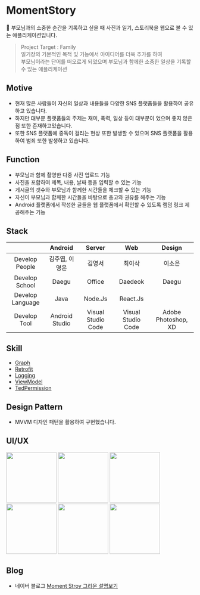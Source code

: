 # MomentStory
📖 부모님과의 소중한 순간을 기록하고 싶을 때 사진과 일기, 스토리북을 웹으로 볼 수 있는 애플리케이션입니다. 

> Project Target : Family<br/>
> 일기장의 기본적인 목적 및 기능에서 아이디어를 더욱 추가를 하여<br/>
> 부모님이라는 단어를 떠오르게 되었으며 부모님과 함께한 소중한 일상을 기록할 수 있는 애플리케이션

## Motive
- 현재 많은 사람들이 자신의 일상과 내용들을 다양한 SNS 플랫폼들을 활용하여 공유하고 있습니다.
- 하지만 대부분 플랫폼들의 주제는 재미, 폭력, 일상 등이 대부분이 었으며 좋지 않은 점 또한 존재하고있습니다. 
- 또한 SNS 플랫폼에 중독이 걸리는 현상 또한 발생할 수 있으며 SNS 플랫폼을 활용하여 범죄 또한 발생하고 있습니다.

## Function
- 부모님과 함께 촬영한 다중 사진 업로드 기능
- 사진을 포함하여 제목, 내용, 날짜 등을 입력할 수 있는 기능
- 게시글의 갯수와 부모님과 함께한 시간들을 체크할 수 있는 기능
- 자신이 부모님과 함께한 시간들을 바탕으로 충고와 권유를 해주는 기능
- Android 플랫폼에서 작성한 글들을 웹 플랫폼에서 확인할 수 있도록 램덤 링크 제공해주는 기능

## Stack
|                      | Android     | Server        | Web | Design  |
|:--------------------:|:---------------:|:------------------:|:-----:|:----:|
| Develop People | 김주엽, 이영은 | 김영서       | 최이삭 | 이소은|
| Develop School | Daegu | Office       | Daedeok | Daegu|
| Develop Language | Java| Node.Js| React.Js| |
| Develop Tool     | Android Studio  | Visual Studio Code | Visual Studio Code| Adobe Photoshop, XD|

## Skill
- <a href="https://github.com/PhilJay/MPAndroidChart">Graph</a>
- <a href="https://github.com/square/retrofit">Retrofit</a>
- <a href="https://github.com/square/okhttp/tree/master/okhttp-logging-interceptor">Logging</a>
- <a href="https://developer.android.com/jetpack/androidx/releases/lifecycle?hl=ko">ViewModel</a>
- <a href="https://github.com/ParkSangGwon/TedPermission">TedPermission</a>

## Design Pattern
- MVVM 디자인 패턴을 활용하여 구현했습니다.

## UI/UX
<div>
<img width="135" src="https://user-images.githubusercontent.com/49600974/71320935-2e908780-24f6-11ea-846d-e82936a57d26.png"></img>
<img width="135" src="https://user-images.githubusercontent.com/49600974/71320937-394b1c80-24f6-11ea-8ae2-c52bd6f6e955.png"></img>
<img width="135" src="https://user-images.githubusercontent.com/49600974/71320961-6dbed880-24f6-11ea-9933-4bce83daa98d.png"></img>
<img width="135" src="https://user-images.githubusercontent.com/49600974/71320942-4831cf00-24f6-11ea-9066-7b4066d82986.png"></img>
<img width="135" src="https://user-images.githubusercontent.com/49600974/71320987-b1b1dd80-24f6-11ea-9677-db939198c56c.png"></img>
<img width="135" src="https://user-images.githubusercontent.com/49600974/71320948-52ec6400-24f6-11ea-8c70-49abae9e05d1.png"></img>
</div>

## Blog
- 네이버 블로그 <a href ="http://kjy13299.blog.me/221746628122" target ="_blank" title ="Moment Stroy 그리운 설명보기">Moment Stroy 그리운 설명보기</a>

